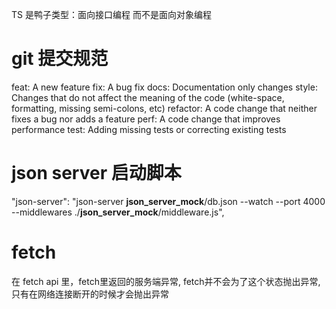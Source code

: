 TS 是鸭子类型：面向接口编程 而不是面向对象编程

# git 提交规范
  feat:     A new feature
  fix:      A bug fix
  docs:     Documentation only changes
  style:    Changes that do not affect the meaning of the code (white-space, formatting, missing semi-colons, etc)
  refactor: A code change that neither fixes a bug nor adds a feature
  perf:     A code change that improves performance
  test:     Adding missing tests or correcting existing tests


# json server 启动脚本
"json-server": "json-server __json_server_mock__/db.json --watch --port 4000 --middlewares ./__json_server_mock__/middleware.js",


# fetch
在 fetch api 里，fetch里返回的服务端异常, fetch并不会为了这个状态抛出异常, 只有在网络连接断开的时候才会抛出异常